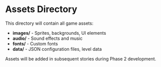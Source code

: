 # Assets Directory

This directory will contain all game assets:

- **images/** - Sprites, backgrounds, UI elements
- **audio/** - Sound effects and music
- **fonts/** - Custom fonts
- **data/** - JSON configuration files, level data

Assets will be added in subsequent stories during Phase 2 development.
